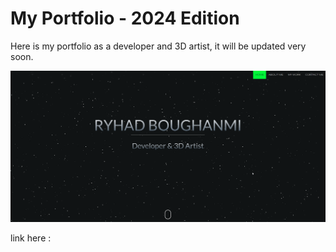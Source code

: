 # My Portfolio - 2024 Edition

Here is my portfolio as a developer and 3D artist, it will be updated very soon.

<img src="./images/screenshot_portfolio.png" alt="screenshot portfolio" />

link here : 

